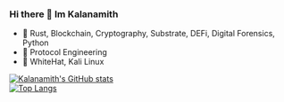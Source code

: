 ### Hi there 👋 Im Kalanamith 
- 🔭 Rust, Blockchain, Cryptography, Substrate, DEFi, Digital Forensics, Python
- 🌱 Protocol Engineering
- 🌱 WhiteHat, Kali Linux


[![Kalanamith's GitHub stats](https://github-readme-stats.vercel.app/api?username=kalanamith&count_private=truea&show_icons=true&theme=radical)](https://github.com/kalanamith/github-readme-stats)
<br>
[![Top Langs](https://github-readme-stats.vercel.app/api/top-langs/?username=kalanamith&layout=compacte&theme=radical)](https://github.com/kalanamith/github-readme-stats)

